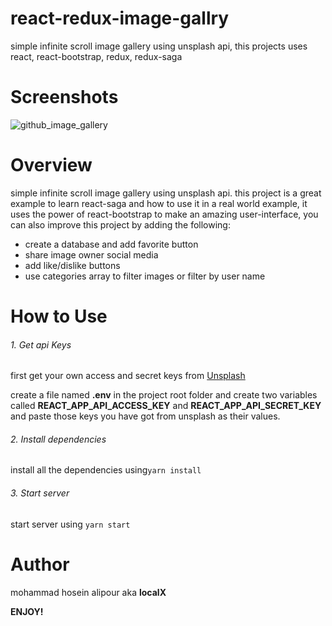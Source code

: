 # react-redux-image-gallry
simple infinite scroll image gallery using unsplash api, this projects uses react, react-bootstrap, redux, redux-saga

# Screenshots
![github_image_gallery](https://user-images.githubusercontent.com/48043565/67462383-49589400-f64c-11e9-85d8-88f2a6a29d3a.jpg)

# Overview
simple infinite scroll image gallery using unsplash api.
this project is a great example to learn react-saga and how to use it in a real world example, it uses the power of react-bootstrap to make an amazing user-interface, you can also improve this project by adding the following:
- create a database and add favorite button
- share image owner social media
- add like/dislike buttons
- use categories array to filter images or filter by user name

# How to Use
###### 1. Get api Keys
first get your own access and secret keys from [Unsplash][unsplash] 

create a file named **.env** in the project root folder and create two variables called 
**REACT_APP_API_ACCESS_KEY** and **REACT_APP_API_SECRET_KEY** and paste those keys you have got from unsplash as their values.

###### 2. Install dependencies
 install all the dependencies using`yarn install`
 
######  3. Start server
start server using `yarn start`

# Author
mohammad hosein alipour aka **localX**

**ENJOY!**




[unsplash]: https://unsplash.com/developers
